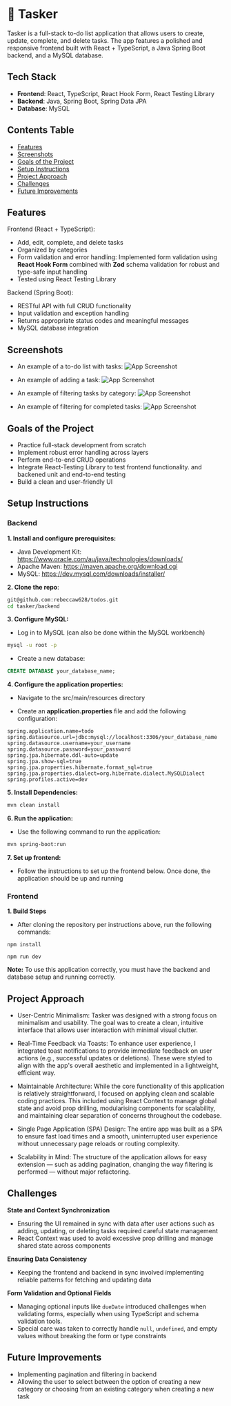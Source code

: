 # 📝 Tasker

Tasker is a full-stack to-do list application that allows users to create, update, complete, and delete tasks. The app features a polished and responsive frontend built with React + TypeScript, a Java Spring Boot backend, and a MySQL database.

## Tech Stack

- **Frontend**: React, TypeScript, React Hook Form, React Testing Library
- **Backend**: Java, Spring Boot, Spring Data JPA
- **Database**: MySQL

## Contents Table

- [Features](#features)
- [Screenshots](#screenshots)
- [Goals of the Project](#goals-of-the-project)
- [Setup Instructions](#setup-instructions)
- [Project Approach](#project-approach)
- [Challenges](#challenges)
- [Future Improvements](#future-improvements)

## Features

Frontend (React + TypeScript):

- Add, edit, complete, and delete tasks
- Organized by categories
- Form validation and error handling: Implemented form validation using **React Hook Form** combined with **Zod** schema validation for robust and type-safe input handling
- Tested using React Testing Library

Backend (Spring Boot):

- RESTful API with full CRUD functionality
- Input validation and exception handling
- Returns appropriate status codes and meaningful messages
- MySQL database integration

## Screenshots

- An example of a to-do list with tasks:
  ![App Screenshot](./frontend/screenshots/tasksList.png)

- An example of adding a task:
  ![App Screenshot](./frontend/screenshots/addTask.png)

- An example of filtering tasks by category:
  ![App Screenshot](./frontend/screenshots/filter.png)

- An example of filtering for completed tasks:
  ![App Screenshot](./frontend/screenshots/completed.png)

## Goals of the Project

- Practice full-stack development from scratch
- Implement robust error handling across layers
- Perform end-to-end CRUD operations
- Integrate React-Testing Library to test frontend functionality. and backened unit and end-to-end testing
- Build a clean and user-friendly UI

## Setup Instructions

### Backend

**1. Install and configure prerequisites:**

- Java Development Kit: https://www.oracle.com/au/java/technologies/downloads/
- Apache Maven: https://maven.apache.org/download.cgi
- MySQL: https://dev.mysql.com/downloads/installer/

**2. Clone the repo**:

```bash
git@github.com:rebeccaw628/todos.git
cd tasker/backend
```

**3. Configure MySQL:**

- Log in to MySQL (can also be done within the MySQL workbench)

```bash
mysql -u root -p
```

- Create a new database:

```sql
CREATE DATABASE your_database_name;
```

**4. Configure the application properties:**

- Navigate to the src/main/resources directory

- Create an **application.properties** file and add the following configuration:

```properties
spring.application.name=todo
spring.datasource.url=jdbc:mysql://localhost:3306/your_database_name
spring.datasource.username=your_username
spring.datasource.password=your_password
spring.jpa.hibernate.ddl-auto=update
spring.jpa.show-sql=true
spring.jpa.properties.hibernate.format_sql=true
spring.jpa.properties.dialect=org.hibernate.dialect.MySQLDialect
spring.profiles.active=dev
```

**5. Install Dependencies:**

```sh
mvn clean install
```

**6. Run the application:**

- Use the following command to run the application:

```sh
mvn spring-boot:run
```

**7. Set up frontend:**

- Follow the instructions to set up the frontend below. Once done, the application should be up and running

### Frontend

**1. Build Steps**

- After cloning the repository per instructions above, run the following commands:

```
npm install
```

```
npm run dev
```

**Note:** To use this application correctly, you must have the backend and database setup and running correctly.

## Project Approach

- User-Centric Minimalism: Tasker was designed with a strong focus on minimalism and usability. The goal was to create a clean, intuitive interface that allows user interaction with minimal visual clutter.

- Real-Time Feedback via Toasts: To enhance user experience, I integrated toast notifications to provide immediate feedback on user actions (e.g., successful updates or deletions). These were styled to align with the app's overall aesthetic and implemented in a lightweight, efficient way.

- Maintainable Architecture: While the core functionality of this application is relatively straightforward, I focused on applying clean and scalable coding practices. This included using React Context to manage global state and avoid prop drilling, modularising components for scalability, and maintaining clear separation of concerns throughout the codebase.

- Single Page Application (SPA) Design: The entire app was built as a SPA to ensure fast load times and a smooth, uninterrupted user experience without unnecessary page reloads or routing complexity.

- Scalability in Mind: The structure of the application allows for easy extension — such as adding pagination, changing the way filtering is performed — without major refactoring.

## Challenges

**State and Context Synchronization**

- Ensuring the UI remained in sync with data after user actions such as adding, updating, or deleting tasks required careful state management
- React Context was used to avoid excessive prop drilling and manage shared state across components

**Ensuring Data Consistency**

- Keeping the frontend and backend in sync involved implementing reliable patterns for fetching and updating data

**Form Validation and Optional Fields**

- Managing optional inputs like `dueDate` introduced challenges when validating forms, especially when using TypeScript and schema validation tools.
- Special care was taken to correctly handle `null`, `undefined`, and empty values without breaking the form or type constraints

## Future Improvements

- Implementing pagination and filtering in backend
- Allowing the user to select between the option of creating a new category or choosing from an existing category when creating a new task
